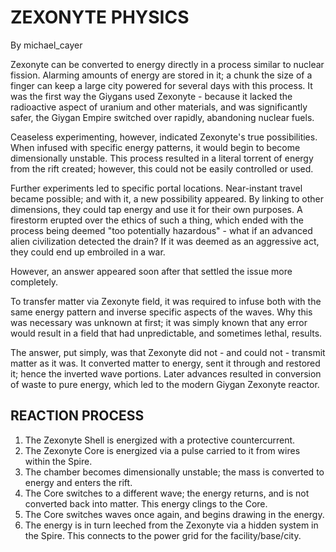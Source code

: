 # ZEXONYTE PHYSICS

By michael_cayer

Zexonyte can be converted to energy directly in a process similar to nuclear fission. Alarming amounts of energy are stored in it; a chunk the size of a finger can keep a large city powered for several days with this process. It was the first way the Giygans used Zexonyte - because it lacked the radioactive aspect of uranium and other materials, and was significantly safer, the Giygan Empire switched over rapidly, abandoning nuclear fuels.

Ceaseless experimenting, however, indicated Zexonyte's true possibilities. When infused with specific energy patterns, it would begin to become dimensionally unstable. This process resulted in a literal torrent of energy from the rift created; however, this could not be easily controlled or used.

Further experiments led to specific portal locations. Near-instant travel became possible; and with it, a new possibility appeared. By linking to other dimensions, they could tap energy and use it for their own purposes. A firestorm erupted over the ethics of such a thing, which ended with the process being deemed "too potentially hazardous" - what if an advanced alien civilization detected the drain? If it was deemed as an aggressive act, they could end up embroiled in a war.

However, an answer appeared soon after that settled the issue more completely.

To transfer matter via Zexonyte field, it was required to infuse both with the same energy pattern and inverse specific aspects of the waves. Why this was necessary was unknown at first; it was simply known that any error would result in a field that had unpredictable, and sometimes lethal, results.

The answer, put simply, was that Zexonyte did not - and could not - transmit matter as it was. It converted matter to energy, sent it through and restored it; hence the inverted wave portions. Later advances resulted in conversion of waste to pure energy, which led to the modern Giygan Zexonyte reactor.

## REACTION PROCESS

1. The Zexonyte Shell is energized with a protective countercurrent.
2. The Zexonyte Core is energized via a pulse carried to it from wires within the Spire.
3. The chamber becomes dimensionally unstable; the mass is converted to energy and enters the rift.
4. The Core switches to a different wave; the energy returns, and is not converted back into matter. This energy clings to the Core.
5. The Core switches waves once again, and begins drawing in the energy.
6. The energy is in turn leeched from the Zexonyte via a hidden system in the Spire. This connects to the power grid for the facility/base/city.